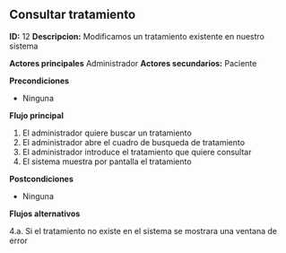 ## Consultar tratamiento
**ID:** 12 **Descripcion:** Modificamos un tratamiento existente en nuestro sistema

**Actores principales** Administrador **Actores secundarios:** Paciente

**Precondiciones**
  * Ninguna

**Flujo principal**
  1. El administrador quiere buscar un tratamiento
  2. El administrador abre el cuadro de busqueda de tratamiento 
  3. El administrador introduce el tratamiento que quiere consultar
  4. El sistema muestra por pantalla el tratamiento
  
**Postcondiciones**
  * Ninguna

**Flujos alternativos**

  4.a. Si el tratamiento no existe en el sistema se mostrara una ventana de error
